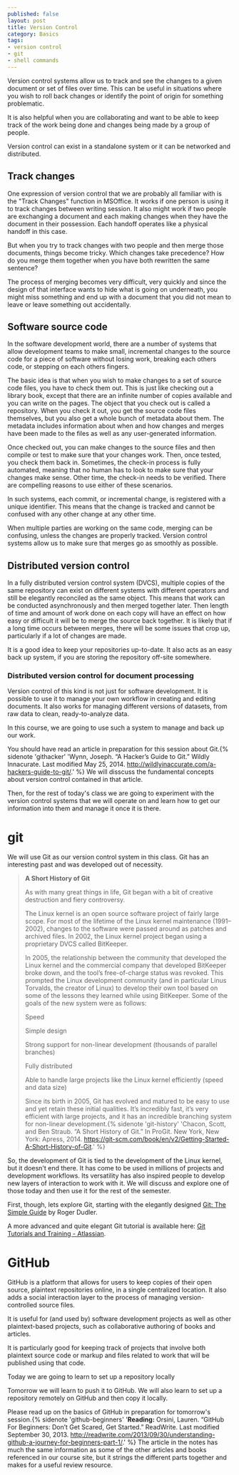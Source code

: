 ```yaml
---
published: false
layout: post
title: Version Control
category: Basics
tags: 
- version control
- git
- shell commands
---
```


Version control systems allow us to track and see the changes to a given document or set of files over time. 
This can be useful in situations where you wish to roll back changes or identify the point of origin for something problematic. 

It is also helpful when you are collaborating and want to be able to keep track of the work being done and changes being made by a group of people. 

Version control can exist in a standalone system or it can be networked and distributed. 
<excerpt/>

## Track changes

One expression of version control that we are probably all familiar with is the "Track Changes" function in MSOffice. 
It works if one person is using it to track changes between writing session. 
It also might work if two people are exchanging a document and each making changes when they have the document in their possession. 
Each handoff operates like a physical handoff in this case. 

But when you try to track changes with two people and then merge those documents, things become tricky. 
Which changes take precedence? 
How do you merge them together when you have both rewritten the same sentence? 

The process of merging becomes very difficult, very quickly and since the design of that interface wants to hide what is going on underneath, you might miss something and end up with a document that you did not mean to leave or leave something out accidentally. 

## Software source code

In the software development world, there are a number of systems that allow development teams to make small, incremental changes to the source code for a piece of software without losing work, breaking each others code, or stepping on each others fingers. 

The basic idea is that when you wish to make changes to a set of source code files, you have to check them out. 
This is just like checking out a library book, except that there are an infinite number of copies available and you can write on the pages. 
The object that you check out is called a repository. 
When you check it out, you get the source code files themselves, but you also get a whole bunch of metadata about them. 
The metadata includes information about when and how changes and merges have been made to the files as well as any user-generated information. 

Once checked out, you can make changes to the source files and then compile or test to make sure that your changes work. 
Then, once tested, you check them back in. 
Sometimes, the check-in process is fully automated, meaning that no human has to look to make sure that your changes make sense. 
Other time, the check-in needs to be verified. 
There are compelling reasons to use either of these scenarios. 

In such systems, each commit, or incremental change, is registered with a unique identifier. 
This means that the change is tracked and cannot be confused with any other change at any other time. 

When multiple parties are working on the same code, merging can be confusing, unless the changes are properly tracked. 
Version control systems allow us to make sure that merges go as smoothly as possible. 

## Distributed version control

In a fully distributed version control system (DVCS), multiple copies of the same repository can exist on different systems with different operators and still be elegantly reconciled as the same object. 
This means that work can be conducted asynchronously and then merged together later. 
Then length of time and amount of work done on each copy will have an effect on how easy or difficult it will be to merge the source back together. 
It is likely that if a long time occurs between merges, there will be some issues that crop up, particularly if a lot of changes are made. 

It is a good idea to keep your repositories up-to-date. 
It also acts as an easy back up system, if you are storing the repository off-site somewhere. 

### Distributed version control for document processing

Version control of this kind is not just for software development. 
It is possible to use it to manage your own workflow in creating and editing documents. 
It also works for managing different versions of datasets, from raw data to clean, ready-to-analyze data. 

In this course, we are going to use such a system to manage and back up our work.  

You should have read an article in preparation for this session about Git.{% sidenote 'githacker' 'Wynn, Joseph. “A Hacker’s Guide to Git.” Wildly Innacurate. Last modified May 25, 2014. <http://wildlyinaccurate.com/a-hackers-guide-to-git/>.' %} 
We will disscuss the fundamental concepts about version control contained in that article. 

Then, for the rest of today's class we are going to experiment with the version control systems that we will operate on and learn how to get our information into them and manage it once it is there.

# git

We will use Git as our version control system in this class. 
Git has an interesting past and was developed out of necessity. 

>**A Short History of Git**
>
>As with many great things in life, Git began with a bit of creative destruction and fiery controversy.
>
>The Linux kernel is an open source software project of fairly large scope. For most of the lifetime of the Linux kernel maintenance (1991–2002), changes to the software were passed around as patches and archived files. In 2002, the Linux kernel project began using a proprietary DVCS called BitKeeper.
>
>In 2005, the relationship between the community that developed the Linux kernel and the commercial company that developed BitKeeper broke down, and the tool’s free-of-charge status was revoked. This prompted the Linux development community (and in particular Linus Torvalds, the creator of Linux) to develop their own tool based on some of the lessons they learned while using BitKeeper. Some of the goals of the new system were as follows:
>
>Speed
>
>Simple design
>
>Strong support for non-linear development (thousands of parallel branches)
>
>Fully distributed
>
>Able to handle large projects like the Linux kernel efficiently (speed and data size)
>
>Since its birth in 2005, Git has evolved and matured to be easy to use and yet retain these initial qualities. It’s incredibly fast, it’s very efficient with large projects, and it has an incredible branching system for non-linear development.{% sidenote 'git-history' 'Chacon, Scott, and Ben Straub. “A Short History of Git.” In ProGit. New York, New York: Apress, 2014. https://git-scm.com/book/en/v2/Getting-Started-A-Short-History-of-Git.' %}

So, the development of Git is tied to the development of the Linux kernel, but it doesn't end there. 
It has come to be used in millions of projects and development workflows. 
Its versatility has also inspired people to develop new layers of interaction to work with it. 
We will discuss and explore one of those today and then use it for the rest of the semester. 

First, though, lets explore Git, starting with the elegantly designed [Git: The Simple Guide](http://rogerdudler.github.io/git-guide/) by Roger Dudler.

A more advanced and quite elegant Git tutorial is available here: [Git Tutorials and Training - Atlassian](https://www.atlassian.com/git/tutorials/setting-up-a-repository/git-config).

# GitHub

GitHub is a platform that allows for users to keep copies of their open source, plaintext repositories online, in a single centralized location. 
It also adds a social interaction layer to the process of managing version-controlled source files. 

It is useful for (and used by) software development projects as well as other plaintext-based projects, such as collaborative authoring of books and articles. 

It is particularly good for keeping track of projects that involve both plaintext source code or markup and files related to work that will be published using that code. 

Today we are going to learn to set up a repository locally

Tomorrow we will learn to push it to GitHub. 
We will also learn to set up a repository remotely on GitHub and then copy it locally. 

Please read up on the basics of GitHub in preparation for tomorrow's session.{% sidenote 'github-beginners' '**Reading:** Orsini, Lauren. “GitHub For Beginners: Don’t Get Scared, Get Started.” ReadWrite. Last modified September 30, 2013. http://readwrite.com/2013/09/30/understanding-github-a-journey-for-beginners-part-1/.' %} 
The article in the notes has much the same information as some of the other articles and books referenced in our course site, but it strings the different parts together and makes for a useful review resource.